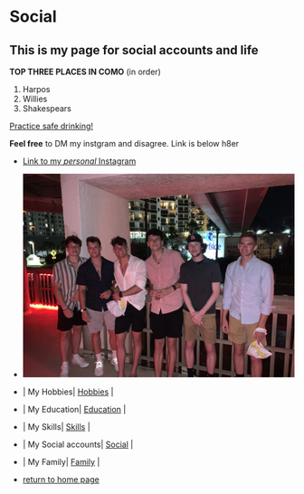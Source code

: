 # Social

## This is my page for social accounts and life

**TOP THREE PLACES IN COMO** (in order)
1. Harpos
2. Willies
3. Shakespears

[Practice safe drinking!](https://www.cdc.gov/alcohol/faqs.htm#:~:text=To%20reduce%20the%20risk%20of,days%20when%20alcohol%20is%20consumed.)

**__Feel free__** to DM my instgram and disagree. Link is below h8er

* [Link to my *personal* Instagram](https://www.instagram.com/elijah_r17/?next=%2F)

* ![Picture of friends](https://github.com/Elijah-Robinson/IT1000/blob/main/New%20folder/IMG_4627.jpg)

* | My Hobbies| [Hobbies](./Hobbies.md) |
* | My Education| [Education](./Education.md) |
* | My Skills| [Skills](./Skills.md) |
* | My Social accounts| [Social](./Social.md) |
* | My Family| [Family](./Family.md) |

* [return to home page](./README.md)
